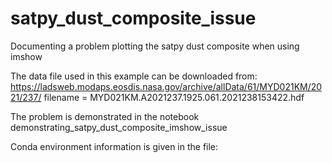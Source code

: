 # satpy_dust_composite_issue
Documenting a problem plotting the satpy dust composite when using imshow

The data file used in this example can be downloaded from:
https://ladsweb.modaps.eosdis.nasa.gov/archive/allData/61/MYD021KM/2021/237/ 
filename = MYD021KM.A2021237.1925.061.2021238153422.hdf

The problem is demonstrated in the notebook demonstrating_satpy_dust_composite_imshow_issue

Conda environment information is given in the file:
